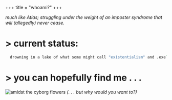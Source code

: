 +++
title = "whoami?"
+++

*much like Atlas; struggling under the weight of an imposter syndrome that will (allegedly) never cease.*


# > current status: 


``` bash
  drowning in a lake of what some might call "existentialism" and .exe`s
```

# > you can hopefully find me . . .
![amidst the cyborg flowers](/about/dreamcore-comp.gif)
*(. . . but why would you want to?)*
